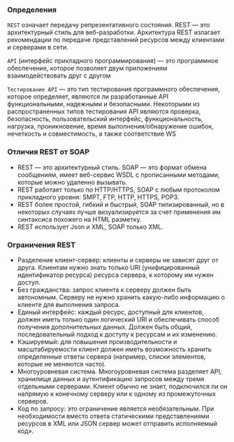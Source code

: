 
### Определения

`REST` означает передачу репрезентативного состояния. REST — это архитектурный стиль для веб-разработки. 
Архитектура REST излагает рекомендации по передаче представлений ресурсов между клиентами и серверами в сети.

`API` (интерфейс прикладного программирования) — это программное обеспечение, 
которое позволяет двум приложениям взаимодействовать друг с другом

`Тестирование API` — это тип тестирования программного обеспечения, которое определяет,
    являются ли разработанные API функциональными, надежными и безопасными. Некоторыми из распространенных
    типов тестирования API являются проверка, безопасность, пользовательский интерфейс,
    функциональность, нагрузка, проникновение, время выполнения/обнаружение ошибок,
    нечеткость и совместимость, а также соответствие WS

### Отличия REST от SOAP
- REST — это архитектурный стиль. SOAP — это формат обмена сообщениям, имеет веб-сервис WSDL
    с прописанными методами, которые можно удаленно вызывать.
- REST работает только по HTTP/HTTPS, SOAP с любым протоколом прикладного уровня: SMPT, FTP, HTTP, HTTPS, POP3.
- REST более простой, гибкий и быстрый, SOAP типизированный, но в некоторых случаях лучше
    визуализируется за счет применения им синтаксиса похожего на HTML разметку.
- REST использует Json и XML, SOAP только XML.

### Ограничения REST
- Разделение клиент-сервер: клиенты и серверы не зависят друг от друга.
    Клиентам нужно знать только URI (унифицированный идентификатор ресурса) ресурса сервера,
    к которому им нужен доступ.
- Без гражданства: запрос клиента к серверу должен быть автономным.
    Серверу не нужно хранить какую-либо информацию о клиенте для выполнения запроса.
- Единый интерфейс: каждый ресурс, доступный для клиентов, должен иметь только один
    логический URI и обеспечивать способ получения дополнительных данных. Должен быть общий,
    последовательный подход к доступу к ресурсам и их изменению.
- Кэшируемый: для повышения производительности и масштабируемости клиент должен иметь
    возможность хранить определенные ответы сервера (например, списки элементов, которые не меняются часто).
- Многоуровневая система. Многоуровневая система разделяет API, хранилище данных и
    аутентификацию запросов между тремя отдельными серверами. Клиент обычно не знает,
    подключился ли он напрямую к конечному серверу или к одному из промежуточных серверов.
- Код по запросу: это ограничение является необязательным. При необходимости вместо ответа
    статическими представлениями ресурсов в XML или JSON сервер может отправить исполняемый код».
